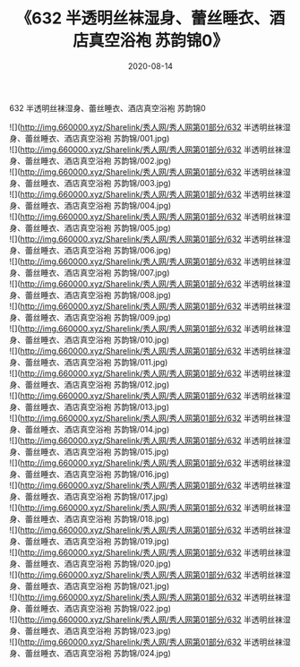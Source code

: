 ﻿---
layout: post
title:  《632 半透明丝袜湿身、蕾丝睡衣、酒店真空浴袍 苏韵锦0》
date:   2020-08-14
img: http://img.660000.xyz/Sharelink/秀人网/秀人网第01部分/632 半透明丝袜湿身、蕾丝睡衣、酒店真空浴袍 苏韵锦0/000.jpg
categories: [美女, 清纯, 唯美]
---

632 半透明丝袜湿身、蕾丝睡衣、酒店真空浴袍 苏韵锦0

  ![](http://img.660000.xyz/Sharelink/秀人网/秀人网第01部分/632 半透明丝袜湿身、蕾丝睡衣、酒店真空浴袍 苏韵锦/001.jpg) <br> ![](http://img.660000.xyz/Sharelink/秀人网/秀人网第01部分/632 半透明丝袜湿身、蕾丝睡衣、酒店真空浴袍 苏韵锦/002.jpg) <br> ![](http://img.660000.xyz/Sharelink/秀人网/秀人网第01部分/632 半透明丝袜湿身、蕾丝睡衣、酒店真空浴袍 苏韵锦/003.jpg) <br> ![](http://img.660000.xyz/Sharelink/秀人网/秀人网第01部分/632 半透明丝袜湿身、蕾丝睡衣、酒店真空浴袍 苏韵锦/004.jpg) <br> ![](http://img.660000.xyz/Sharelink/秀人网/秀人网第01部分/632 半透明丝袜湿身、蕾丝睡衣、酒店真空浴袍 苏韵锦/005.jpg) <br> ![](http://img.660000.xyz/Sharelink/秀人网/秀人网第01部分/632 半透明丝袜湿身、蕾丝睡衣、酒店真空浴袍 苏韵锦/006.jpg) <br> ![](http://img.660000.xyz/Sharelink/秀人网/秀人网第01部分/632 半透明丝袜湿身、蕾丝睡衣、酒店真空浴袍 苏韵锦/007.jpg) <br> ![](http://img.660000.xyz/Sharelink/秀人网/秀人网第01部分/632 半透明丝袜湿身、蕾丝睡衣、酒店真空浴袍 苏韵锦/008.jpg) <br> ![](http://img.660000.xyz/Sharelink/秀人网/秀人网第01部分/632 半透明丝袜湿身、蕾丝睡衣、酒店真空浴袍 苏韵锦/009.jpg) <br> ![](http://img.660000.xyz/Sharelink/秀人网/秀人网第01部分/632 半透明丝袜湿身、蕾丝睡衣、酒店真空浴袍 苏韵锦/010.jpg) <br> ![](http://img.660000.xyz/Sharelink/秀人网/秀人网第01部分/632 半透明丝袜湿身、蕾丝睡衣、酒店真空浴袍 苏韵锦/011.jpg) <br> ![](http://img.660000.xyz/Sharelink/秀人网/秀人网第01部分/632 半透明丝袜湿身、蕾丝睡衣、酒店真空浴袍 苏韵锦/012.jpg) <br> ![](http://img.660000.xyz/Sharelink/秀人网/秀人网第01部分/632 半透明丝袜湿身、蕾丝睡衣、酒店真空浴袍 苏韵锦/013.jpg) <br> ![](http://img.660000.xyz/Sharelink/秀人网/秀人网第01部分/632 半透明丝袜湿身、蕾丝睡衣、酒店真空浴袍 苏韵锦/014.jpg) <br> ![](http://img.660000.xyz/Sharelink/秀人网/秀人网第01部分/632 半透明丝袜湿身、蕾丝睡衣、酒店真空浴袍 苏韵锦/015.jpg) <br> ![](http://img.660000.xyz/Sharelink/秀人网/秀人网第01部分/632 半透明丝袜湿身、蕾丝睡衣、酒店真空浴袍 苏韵锦/016.jpg) <br> ![](http://img.660000.xyz/Sharelink/秀人网/秀人网第01部分/632 半透明丝袜湿身、蕾丝睡衣、酒店真空浴袍 苏韵锦/017.jpg) <br> ![](http://img.660000.xyz/Sharelink/秀人网/秀人网第01部分/632 半透明丝袜湿身、蕾丝睡衣、酒店真空浴袍 苏韵锦/018.jpg) <br> ![](http://img.660000.xyz/Sharelink/秀人网/秀人网第01部分/632 半透明丝袜湿身、蕾丝睡衣、酒店真空浴袍 苏韵锦/019.jpg) <br> ![](http://img.660000.xyz/Sharelink/秀人网/秀人网第01部分/632 半透明丝袜湿身、蕾丝睡衣、酒店真空浴袍 苏韵锦/020.jpg) <br> ![](http://img.660000.xyz/Sharelink/秀人网/秀人网第01部分/632 半透明丝袜湿身、蕾丝睡衣、酒店真空浴袍 苏韵锦/021.jpg) <br> ![](http://img.660000.xyz/Sharelink/秀人网/秀人网第01部分/632 半透明丝袜湿身、蕾丝睡衣、酒店真空浴袍 苏韵锦/022.jpg) <br> ![](http://img.660000.xyz/Sharelink/秀人网/秀人网第01部分/632 半透明丝袜湿身、蕾丝睡衣、酒店真空浴袍 苏韵锦/023.jpg) <br> ![](http://img.660000.xyz/Sharelink/秀人网/秀人网第01部分/632 半透明丝袜湿身、蕾丝睡衣、酒店真空浴袍 苏韵锦/024.jpg) <br>